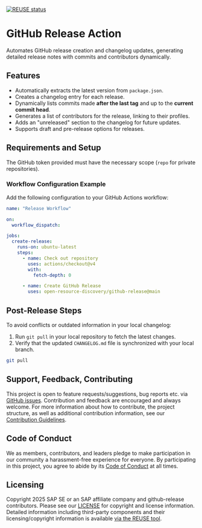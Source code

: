 [![REUSE status](https://api.reuse.software/badge/github.com/open-resource-discovery/github-release)](https://api.reuse.software/info/github.com/open-resource-discovery/github-release)

# GitHub Release Action

Automates GitHub release creation and changelog updates, generating detailed release notes with commits and contributors dynamically.

## Features

- Automatically extracts the latest version from `package.json`.
- Creates a changelog entry for each release.
- Dynamically lists commits made **after the last tag** and up to the **current commit head**.
- Generates a list of contributors for the release, linking to their profiles.
- Adds an "unreleased" section to the changelog for future updates.
- Supports draft and pre-release options for releases.

## Requirements and Setup

The GitHub token provided must have the necessary scope (`repo` for private repositories).

### Workflow Configuration Example

Add the following configuration to your GitHub Actions workflow:

```yaml
name: "Release Workflow"

on:
  workflow_dispatch:

jobs:
  create-release:
    runs-on: ubuntu-latest
    steps:
      - name: Check out repository
        uses: actions/checkout@v4
        with:
          fetch-depth: 0

      - name: Create GitHub Release
        uses: open-resource-discovery/github-release@main
```

## Post-Release Steps

To avoid conflicts or outdated information in your local changelog:

1. Run `git pull` in your local repository to fetch the latest changes.
2. Verify that the updated `CHANGELOG.md` file is synchronized with your local branch.

```bash
git pull
```

## Support, Feedback, Contributing

This project is open to feature requests/suggestions, bug reports etc. via [GitHub issues](https://github.com/open-resource-discovery/github-release/issues). Contribution and feedback are encouraged and always welcome. For more information about how to contribute, the project structure, as well as additional contribution information, see our [Contribution Guidelines](CONTRIBUTING.md).

## Code of Conduct

We as members, contributors, and leaders pledge to make participation in our community a harassment-free experience for everyone. By participating in this project, you agree to abide by its [Code of Conduct](https://github.com/open-resource-discovery/.github/blob/main/CODE_OF_CONDUCT.md) at all times.

## Licensing

Copyright 2025 SAP SE or an SAP affiliate company and github-release contributors. Please see our [LICENSE](LICENSE) for copyright and license information. Detailed information including third-party components and their licensing/copyright information is available [via the REUSE tool](https://api.reuse.software/info/github.com/open-resource-discovery/github-release).
